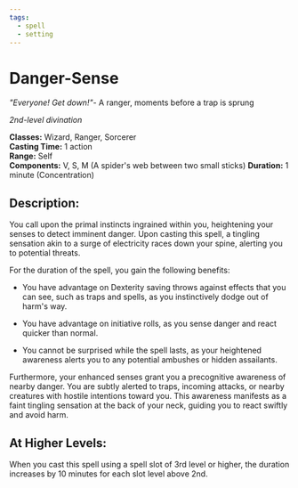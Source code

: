 ```yaml
---
tags:
  - spell
  - setting
---
```

# Danger-Sense
*"Everyone! Get down!"*- A ranger, moments before a trap is sprung

*2nd-level divination*

**Classes:** Wizard, Ranger, Sorcerer  
**Casting Time:** 1 action  
**Range:** Self  
**Components:** V, S, M (A spider's web between two small sticks) 
**Duration:** 1 minute (Concentration) 

## Description:
You call upon the primal instincts ingrained within you, heightening your senses to detect imminent danger. Upon casting this spell, a tingling sensation akin to a surge of electricity races down your spine, alerting you to potential threats.

For the duration of the spell, you gain the following benefits:

- You have advantage on Dexterity saving throws against effects that you can see, such as traps and spells, as you instinctively dodge out of harm's way.

- You have advantage on initiative rolls, as you sense danger and react quicker than normal.

- You cannot be surprised while the spell lasts, as your heightened awareness alerts you to any potential ambushes or hidden assailants.

Furthermore, your enhanced senses grant you a precognitive awareness of nearby danger. You are subtly alerted to traps, incoming attacks, or nearby creatures with hostile intentions toward you. This awareness manifests as a faint tingling sensation at the back of your neck, guiding you to react swiftly and avoid harm.

## At Higher Levels:
When you cast this spell using a spell slot of 3rd level or higher, the duration increases by 10 minutes for each slot level above 2nd.
